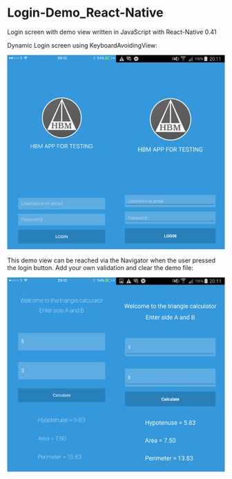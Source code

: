 # Login-Demo_React-Native

Login screen with demo view written in JavaScript with React-Native 0.41

Dynamic Login screen using KeyboardAvoidingView:

![Alt text](/ScreenShots/login.png?raw=true "login")

This demo view can be reached via the Navigator when the user pressed the login button.
Add your own validation and clear the demo file:

![Alt text](/ScreenShots/calc.png?raw=true "calc")
